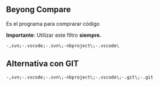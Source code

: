 ## Beyong Compare

Es el programa para comprarar código

**Importante**: Utilizar este filtro **siempre.**

```
-,svn;-.vscode;-.svn\;-nbproject\;-.vscode\
```

## Alternativa con GIT

```
-,svn;-.vscode;-.svn\;-nbproject\;-.vscode\;-.git\;-.git
```